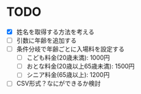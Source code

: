 TODO
====================
- [x] 姓名を取得する方法を考える
- [ ] 引数に年齢を追加する
- [ ] 条件分岐で年齢ごとに入場料を設定する
    - [ ] こども料金(20歳未満): 1000円
    - [ ] おとな料金(20歳以上65歳未満): 1500円
    - [ ] シニア料金(65歳以上): 1200円
- [ ] CSV形式？なにができるか検討 